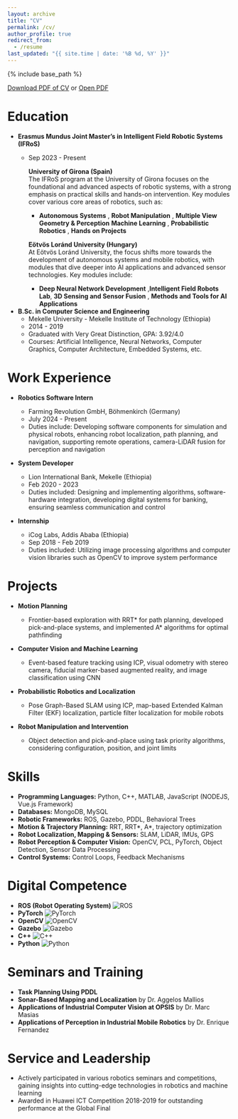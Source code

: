 ```yaml
---
layout: archive
title: "CV"
permalink: /cv/
author_profile: true
redirect_from:
  - /resume
last_updated: "{{ site.time | date: '%B %d, %Y' }}"
---
```

{% include base_path %}

[Download PDF of CV](https://example.com/path-to-your-cv.pdf) or [Open PDF](https://example.com/path-to-your-cv.pdf)


Education
======
* **Erasmus Mundus Joint Master’s in Intelligent Field Robotic Systems (IFRoS)**  
  * Sep 2023 - Present

    **University of Girona (Spain)**  
    The IFRoS program at the University of Girona focuses on the foundational and advanced aspects of robotic systems, with a strong emphasis on practical skills and hands-on intervention. Key modules cover various core areas of robotics, such as:
    - **Autonomous Systems** , **Robot Manipulation**  , **Multiple View Geometry & Perception**
     **Machine Learning** , **Probabilistic Robotics**  ,  **Hands on Projects**  
  
    **Eötvös Loránd University (Hungary)**  
    At Eötvös Loránd University, the focus shifts more towards the development of autonomous systems and mobile robotics, with modules that dive deeper into AI applications and advanced sensor technologies. Key modules include:
    - **Deep Neural Network Development** ,**Intelligent Field Robots Lab**, **3D Sensing and Sensor Fusion** , **Methods and Tools for AI Applications**
* **B.Sc. in Computer Science and Engineering**  
  * Mekelle University - Mekelle Institute of Technology (Ethiopia)  
  * 2014 - 2019  
  * Graduated with Very Great Distinction, GPA: 3.92/4.0  
  * Courses: Artificial Intelligence, Neural Networks, Computer Graphics, Computer Architecture, Embedded Systems, etc.

Work Experience
======
* **Robotics Software Intern**
  * Farming Revolution GmbH, Böhmenkirch (Germany)
  * July 2024 - Present
  * Duties include: Developing software components for simulation and physical robots, enhancing robot localization, path planning, and navigation, supporting remote operations, camera-LiDAR fusion for perception and navigation

* **System Developer**
  * Lion International Bank, Mekelle (Ethiopia)
  * Feb 2020 - 2023
  * Duties included: Designing and implementing algorithms, software-hardware integration, developing digital systems for banking, ensuring seamless communication and control

* **Internship**
  * iCog Labs, Addis Ababa (Ethiopia)
  * Sep 2018 - Feb 2019
  * Duties included: Utilizing image processing algorithms and computer vision libraries such as OpenCV to improve system performance

Projects
======
* **Motion Planning**
  * Frontier-based exploration with RRT* for path planning, developed pick-and-place systems, and implemented A* algorithms for optimal pathfinding

* **Computer Vision and Machine Learning**
  * Event-based feature tracking using ICP, visual odometry with stereo camera, fiducial marker-based augmented reality, and image classification using CNN

* **Probabilistic Robotics and Localization**
  * Pose Graph-Based SLAM using ICP, map-based Extended Kalman Filter (EKF) localization, particle filter localization for mobile robots

* **Robot Manipulation and Intervention**
  * Object detection and pick-and-place using task priority algorithms, considering configuration, position, and joint limits

Skills
======
* **Programming Languages:** Python, C++, MATLAB, JavaScript (NODEJS, Vue.js Framework)
* **Databases:** MongoDB, MySQL
* **Robotic Frameworks:** ROS, Gazebo, PDDL, Behavioral Trees
* **Motion & Trajectory Planning:** RRT, RRT*, A*, trajectory optimization
* **Robot Localization, Mapping & Sensors:** SLAM, LiDAR, IMUs, GPS
* **Robot Perception & Computer Vision:** OpenCV, PCL, PyTorch, Object Detection, Sensor Data Processing
* **Control Systems:** Control Loops, Feedback Mechanisms

Digital Competence
======
* **ROS (Robot Operating System)**
  ![ROS](https://upload.wikimedia.org/wikipedia/commons/b/bb/Ros_logo.png)
* **PyTorch**
  ![PyTorch](https://upload.wikimedia.org/wikipedia/commons/9/96/Pytorch_logo.png)
* **OpenCV**
  ![OpenCV](https://upload.wikimedia.org/wikipedia/commons/0/01/OpenCV_Logo_with_text_svg_version.svg)
* **Gazebo**
  ![Gazebo](https://upload.wikimedia.org/wikipedia/commons/2/2d/Gazebo_Sim_logo.png)
* **C++**
  ![C++](https://upload.wikimedia.org/wikipedia/commons/3/31/Cpp_logo.png)
* **Python**
  ![Python](https://upload.wikimedia.org/wikipedia/commons/c/c3/Python-logo-notext.svg)

Seminars and Training
======
* **Task Planning Using PDDL**
* **Sonar-Based Mapping and Localization** by Dr. Aggelos Mallios
* **Applications of Industrial Computer Vision at OPSIS** by Dr. Marc Masias
* **Applications of Perception in Industrial Mobile Robotics** by Dr. Enrique Fernandez

Service and Leadership
======
* Actively participated in various robotics seminars and competitions, gaining insights into cutting-edge technologies in robotics and machine learning
* Awarded in Huawei ICT Competition 2018-2019 for outstanding performance at the Global Final
